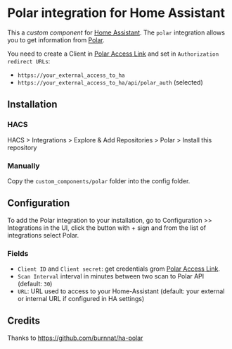 # Polar integration for Home Assistant

This a _custom component_ for [Home Assistant](https://www.home-assistant.io/).
The `polar` integration allows you to get information from [Polar](https://flow.polar.com).

You need to create a Client in [Polar Access Link](https://admin.polaraccesslink.com) and set in `Authorization redirect URLs`:

* `https://your_external_access_to_ha`
* `https://your_external_access_to_ha/api/polar_auth` (selected)

## Installation

### HACS

HACS > Integrations > Explore & Add Repositories > Polar > Install this repository

### Manually

Copy the `custom_components/polar` folder into the config folder.

## Configuration

To add the Polar integration to your installation, go to Configuration >> Integrations in the UI, click the button with + sign and from the list of integrations select Polar.

### Fields

* `Client ID` and `Client secret`: get credentials grom [Polar Access Link](https://admin.polaraccesslink.com).
* `Scan Interval` interval in minutes between two scan to Polar API (default: `30`)
* `URL`: URL used to access to your Home-Assistant (default: your external or internal URL if configured in HA settings)

## Credits

Thanks to https://github.com/burnnat/ha-polar
